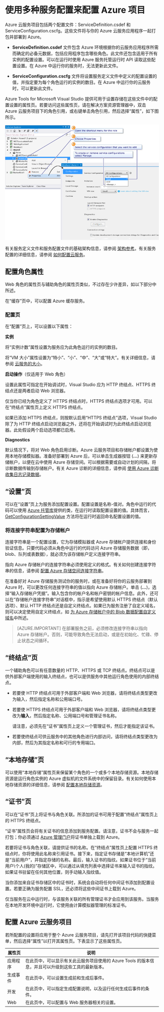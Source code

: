 <properties
   pageTitle="使用多种服务配置来配置 Azure 项目 | Azure"
   description="了解如何通过更改 ServiceDefinition.csdef 和 ServiceConfiguration.cscfg 文件来配置 Azure 云服务项目。"
   services="visual-studio-online"
   documentationCenter="na"
   authors="TomArcher"
   manager="douge"
   editor="" />
<tags
   ms.service="multiple"
   ms.date="01/30/2016"
   wacn.date="05/16/2016" />

# 使用多种服务配置来配置 Azure 项目

Azure 云服务项目包括两个配置文件：ServiceDefinition.csdef 和 ServiceConfiguration.cscfg。这些文件将与你的 Azure 云服务应用程序一起打包并部署到 Azure。

- **ServiceDefinition.csdef** 文件包含 Azure 环境根据你的云服务应用程序所需而确定的必备元数据，包括应用程序包含哪些角色。此文件还包含适用于所有实例的配置设置。可以在运行时使用 Azure 服务托管运行时 API 读取这些配置设置。在 Azure 中运行你的服务时，无法更新此文件。

- **ServiceConfiguration.cscfg** 文件将设置服务定义文件中定义的配置设置的值，并指定要为每个角色运行的实例的数目。在 Azure 中运行你的云服务时，可以更新此文件。

Azure Tools for Microsoft Visual Studio 提供可用于设置存储在这些文件中的配置设置的属性页。若要访问这些属性页，请在解决方案资源管理器中，双击 Azure 云服务项目下的角色引用，或右键单击角色引用，然后选择“属性”，如下图所示。

![VS\_Solution\_Explorer\_Roles\_Properties](./media/vs-azure-tools-multiple-services-project-configurations/IC784076.png)

有关服务定义文件和服务配置文件的基础架构信息，请参阅 [架构参考](https://msdn.microsoft.com/zh-cn/library/azure/dd179398.aspx)。有关服务配置的详细信息，请参阅 [如何配置云服务](/documentation/articles/cloud-services-how-to-configure)。

## 配置角色属性

Web 角色的属性页与辅助角色的属性页类似，不过存在少许差异，如以下部分中所述。

在“缓存”页中，可以配置 Azure 缓存服务。

### 配置页

在“配置”页上，可以设置以下属性：

**实例**

将“实例计数”属性设置为服务应为此角色运行的实例的数目。

将“VM 大小”属性设置为“特小”、“小”、“中”、“大”或“特大”。有关详细信息，请参阅 [云服务的大小](/documentation/articles/cloud-services-sizes-specs)。

**启动操作**（仅适用于 Web 角色）

设置此属性可指定在开始调试时，Visual Studio 应为 HTTP 终结点、HTTPS 终结点还是两者启动 Web 浏览器。

仅当你已经为角色定义了 HTTPS 终结点时，HTTPS 终结点选项才可用。可以在“终结点”属性页上定义 HTTPS 终结点。

如果已添加 HTTPS 终结点，则按默认启用“HTTPS 终结点”选项，Visual Studio 除了为 HTTP 终结点启动浏览器之外，还将在开始调试时为此终结点启动浏览器。此处假设两个启动选项都已启用。

**Diagnostics**

默认情况下，将对 Web 角色启用诊断。Azure 云服务项目和存储帐户都设置为使用本地存储模拟器。准备好部署到 Azure 后，可以单击生成器按钮 (**…**) 来更新存储帐户，以便在云中使用 Azure 存储空间。可以根据需要或自动计划的间隔，将诊断数据传输到存储帐户。有关 Azure 诊断的详细信息，请参阅 [使用 Azure 诊断收集日志记录数据](/documentation/articles/cloud-services-dotnet-diagnostics/)。

## “设置”页

可以在“设置”页上为服务添加配置设置。配置设置是名称-值对。角色中运行的代码可以使用 [Azure 托管库](http://go.microsoft.com/fwlink?LinkID=171026)提供的类，在运行时读取配置设置的值。具体而言，[GetConfigurationSettingValue](https://msdn.microsoft.com/zh-cn/library/azure/microsoft.windowsazure.serviceruntime.roleenvironment.getconfigurationsettingvalue.aspx) 方法将在运行时返回命名配置设置的值。

### 将连接字符串配置为存储帐户

连接字符串是一个配置设置，它为存储模拟器或 Azure 存储帐户提供连接和身份验证信息。只要代码必须从角色中运行的代码访问 Azure 存储服务数据（即，blob、队列或表数据），就必须为该存储帐户定义连接字符串。

指向 Azure 存储帐户的连接字符串必须使用定义的格式。有关如何创建连接字符串的信息，请参阅 [配置 Azure 存储空间连接字符串](/documentation/articles/storage-configure-connection-string)。

在准备好对 Azure 存储服务测试你的服务时，或在准备好将你的云服务部署到 Azure 时，可以更改任何连接字符串的值以指向 Azure 存储帐户。单击 (**…**)，选择“输入存储帐户凭据”。输入包含你的帐户名和帐户密钥的帐户信息。此外，还可以在“存储帐户连接字符串”对话框中，指示是希望使用默认 HTTPS 终结点（默认选项）、默认 HTTP 终结点还是自定义终结点。如果已为服务注册了自定义域名，则可以决定使用自定义终结点，如 [为 Azure 存储帐户中的 Blob 数据配置自定义域名](/documentation/articles/storage-custom-domain-name)中所述。

>[AZURE.IMPORTANT] 在部署服务之前，必须修改连接字符串以指向 Azure 存储帐户。否则，可能导致角色无法启动，或是在初始化、忙碌、停止状态之间循环。

## “终结点”页

一个辅助角色可以有任意数量的 HTTP、HTTPS 或 TCP 终结点。终结点可以是供外部客户端使用的输入终结点，也可以是供服务中其他运行角色使用的内部终结点。

- 若要使 HTTP 终结点可用于外部客户端和 Web 浏览器，请将终结点类型更改为输入，然后指定名称和公用端口号。

- 若要使 HTTPS 终结点可用于外部客户端和 Web 浏览器，请将终结点类型更改为**输入**，然后指定名称、公用端口号和管理证书名称。

    请注意，必须先在“证书”属性页上定义一个管理证书，然后才能指定该证书。

- 若要使终结点可供云服务中的其他角色进行内部访问，请将终结点类型更改为内部，然后为其指定名称和可行的专用端口。

## “本地存储”页

可以使用“本地存储”属性页来保留某个角色的一个或多个本地存储资源。本地存储资源是运行角色实例的 Azure 虚拟机的文件系统中的保留目录。有关如何使用本地存储资源的详细信息，请参阅 [配置本地存储资源](/documentation/articles/cloud-services-configure-local-storage-resources)。

## “证书”页

可以在“证书”页上将证书与角色关联。所添加的证书可用于配置“终结点”属性页上的 HTTPS 终结点。

“证书”属性页会将有关证书的信息添加到服务配置。请注意，证书不会与服务一起打包；你必须通过 [Azure 管理门户](http://manage.windowsazure.cn)将证书单独上载到 Azure。

若要将证书与角色关联，请提供证书的名称。在“终结点”属性页上配置 HTTPS 终结点时，你将使用此名称来引用证书。接下来，指定证书存储是“本地计算机”还是“当前用户”，并指定存储的名称。最后，输入证书的指纹。如果证书位于“当前用户\\个人(我的)”存储区中，可以通过从填充列表中选择证书来输入证书的指纹。如果证书驻留在任何其他位置，则手动输入指纹值。

当你添加来自证书存储区中的证书时，系统会自动将任何中间证书添加到配置设置。若要正确为服务配置 SSL，还必须将这些中间证书上载到 Azure。

仅当服务在云中运行时，与该服务关联的所有管理证书才会应用到该服务。当服务在本地开发环境中运行时，它使用由计算模拟器管理的标准证书。

## 配置 Azure 云服务项目

若所配置的设置将应用于整个 Azure 云服务项目，请先打开该项目代码的快捷菜单，然后选择“属性”以打开其属性页。下表显示了这些属性页。

|属性页|说明|
|---|---|
|应用程序|在此页中，可以显示有关此云服务项目使用的 Azure Tools 的版本信息，并且可以升级到这些工具的最新版本。|
|生成事件|在此页中，可以设置生成前和生成后事件。|
|开发|在此页中，可以指定生成配置说明，以及运行任何生成后事件的条件。|
|Web|在此页中，可以配置与 Web 服务器相关的设置。|

<!---HONumber=Mooncake_0509_2016-->